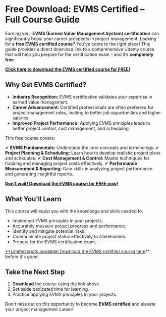# Free Download: EVMS Certified – Full Course Guide

Earning your **EVMS (Earned Value Management System) certification** can significantly boost your career prospects in project management. Looking for a **free EVMS certified course**? You've come to the right place! This guide provides a direct download link to a comprehensive Udemy course that will help you prepare for the certification exam – and it’s **completely free**.

[**Click here to download the EVMS certified course for FREE!**](https://udemywork.com/evms-certified)

## Why Get EVMS Certified?

*   **Industry Recognition:** EVMS certification validates your expertise in earned value management.
*   **Career Advancement:** Certified professionals are often preferred for project management roles, leading to better job opportunities and higher salaries.
*   **Improved Project Performance:** Applying EVMS principles leads to better project control, cost management, and scheduling.

This free course covers:

✔ **EVMS Fundamentals:** Understand the core concepts and terminology.
✔ **Project Planning & Scheduling:** Learn how to develop realistic project plans and schedules.
✔ **Cost Management & Control:** Master techniques for tracking and managing project costs effectively.
✔ **Performance Measurement & Reporting:** Gain skills in analyzing project performance and generating insightful reports.

[**Don't wait! Download the EVMS course for FREE now!**](https://udemywork.com/evms-certified)

## What You'll Learn

This course will equip you with the knowledge and skills needed to:

*   Implement EVMS principles in your projects.
*   Accurately measure project progress and performance.
*   Identify and mitigate potential risks.
*   Communicate project status effectively to stakeholders.
*   Prepare for the EVMS certification exam.

[**Limited spots available! Download the EVMS certified course here](https://udemywork.com/evms-certified)** before it's gone!

## Take the Next Step

1.  **Download** the course using the link above.
2.  Set aside dedicated time for learning.
3.  Practice applying EVMS principles in your projects.

Don't miss out on this opportunity to become **EVMS certified** and elevate your project management career!
